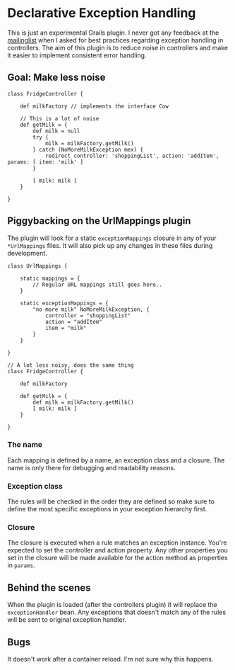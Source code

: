Declarative Exception Handling
==============================

This is just an experimental Grails plugin. 
I never got any feedback at the [mailinglist](http://grails.1312388.n4.nabble.com/Best-practice-for-dealing-with-exceptions-in-controller-actions-td3057273.html) 
when I asked for best practices regarding exception handling in controllers. The aim of this plugin is to reduce noise in controllers and make it easier to implement consistent error handling. 

Goal: Make less noise
---------------------

    class FridgeController {
    
        def milkFactory // implements the interface Cow
 
        // This is a lot of noise
        def getMilk = {
            def milk = null
            try {
                milk = milkFactory.getMilk()
            } catch (NoMoreMilkException mex) {
                redirect controller: 'shoppingList', action: 'addItem', params: [ item: 'milk' ]
            } 
            
            [ milk: milk ]
        }
    
    }


Piggybacking on the UrlMappings plugin
--------------------------------------

The plugin will look for a static `exceptionMappings` closure in any of your `*UrlMappings` files. It will also pick up any changes in these files during development. 

    class UrlMappings {

        static mappings = {
            // Regular URL mappings still goes here..
        }

        static exceptionMappings = {
            "no more milk" NoMoreMilkException, {
                controller = "shoppingList"
                action = "addItem"
                item = "milk"
            }		
        }

    }
    
    // A lot less noisy, does the same thing
    class FridgeController {
    
        def milkFactory
 
        def getMilk = {
            def milk = milkFactory.getMilk()
            [ milk: milk ]
        }
    
    }

### The name
Each mapping is defined by a name, an exception class and a closure. The name is only there for debugging and readability reasons. 

### Exception class
The rules will be checked in the order they are defined so make sure to define the most specific exceptions in your exception hierarchy first.

### Closure
The closure is executed when a rule matches an exception instance. You're expected to set the controller and action property. Any other properties you set in the closure will be made available for the action method as properties in `params`.

Behind the scenes
-----------------

When the plugin is loaded (after the controllers plugin) it will replace the `exceptionHandler` bean. Any exceptions that doesn't match any of the rules will be sent to original exception handler. 

Bugs
----

It doesn't work after a container reload. I'm not sure why this happens. 